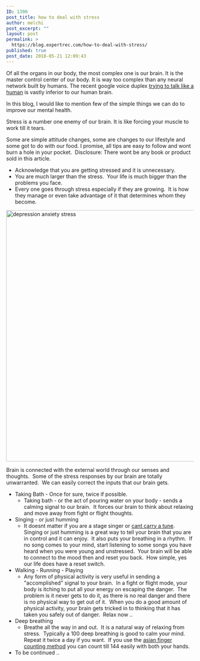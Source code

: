 ```yaml
---
ID: 1390
post_title: how to deal with stress
author: melchi
post_excerpt: ""
layout: post
permalink: >
  https://blog.expertrec.com/how-to-deal-with-stress/
published: true
post_date: 2018-05-21 12:09:43
---
```

Of all the organs in our body, the most complex one is our brain. It is the master control center of our body. It is way too complex than any neural network built by humans. The recent google voice duplex <a href="https://www.youtube.com/watch?v=bd1mEm2Fy08&amp;t=60" rel="noopener" target="_blank">trying to talk like a human</a> is vastly inferior to our human brain.

In this blog, I would like to mention few of the simple things we can do to improve our mental health.

Stress is a number one enemy of our brain. It is like forcing your muscle to work till it tears.

Some are simple attitude changes, some are changes to our lifestyle and some got to do with our food. I promise, all tips are easy to follow and wont burn a hole in your pocket.  Disclosure: There wont be any book or product sold in this article.
<ul>
 	<li>Acknowledge that you are getting stressed and it is unnecessary.</li>
 	<li>You are much larger than the stress.  Your life is much bigger than the problems you face.</li>
 	<li>Every one goes through stress especially if they are growing.  It is how they manage or even take advantage of it that determines whom they become.</li>
</ul>
<img src="https://blog.expertrec.com/wp-content/uploads/2018/05/stress.jpeg" alt="depression anxiety stress" width="840" height="674" class="wp-image-1526 size-full" title="causes of stress" />

Brain is connected with the external world through our senses and thoughts.  Some of the stress responses by our brain are totally unwarranted.  We can easily correct the inputs that our brain gets.
<ul>
 	<li>Taking Bath - Once for sure, twice if possible.
<ul>
 	<li>Taking bath - or the act of pouring water on your body - sends a calming signal to our brain.  It forces our brain to think about relaxing and move away from fight or flight thoughts.</li>
</ul>
</li>
 	<li>Singing - or just humming
<ul>
 	<li>It doesnt matter if you are a stage singer or <a href="https://www.youtube.com/watch?v=qtf2Q4yyuJ0">cant carry a tune</a>.  Singing or just humming is a great way to tell your brain that you are in control and it can enjoy.  It also puts your breathing in a rhythm.  If no song comes to your mind, start listening to some songs you have heard when you were young and unstressed.  Your brain will be able to connect to the mood then and reset you back.  How simple, yes our life does have a reset switch.</li>
</ul>
</li>
 	<li>Walking - Running - Playing
<ul>
 	<li>Any form of physical activity is very useful in sending a "accomplished" signal to your brain.  In a fight or flight mode, your body is itching to put all your energy on escaping the danger.  The problem is it never gets to do it, as there is no real danger and there is no physical way to get out of it.  When you do a good amount of physical activity, your brain gets tricked in to thinking that it has taken you safely out of danger.  Relax now ..</li>
</ul>
</li>
 	<li>Deep breathing
<ul>
 	<li>Breathe all the way in and out.  It is a natural way of relaxing from stress.  Typically a 100 deep breathing is good to calm your mind.  Repeat it twice a day if you want.  If you use the <a href="https://en.wikipedia.org/wiki/Finger-counting">asian finger counting method</a> you can count till 144 easily with both your hands.</li>
</ul>
</li>
 	<li>To be continued ..</li>
</ul>